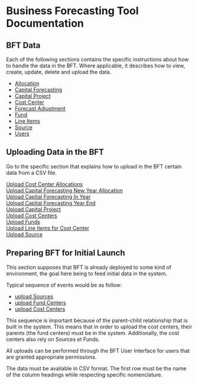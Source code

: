 # Business Forecasting Tool Documentation

## BFT Data
Each of the following sections contains the specific instructions about how to handle the data in the BFT.  Where applicable, it describes how to view, create, update, delete and upload the data.

- [Allocation](docs/allocation/index.md)
- [Capital Forecasting](docs/capital-forecasting/index.md)
- [Capital Project](docs/capitalproject/index.md)
- [Cost Center](docs/costcenter/index.md)
- [Forecast Adjustment ](docs/forecast-adjustment/index.md)
- [Fund](docs/fund/index.md)
- [Line Items](docs/line-items/index.md)
- [Source](docs/source/index.md)
- [Users](docs/user/index.md)

## Uploading Data in the BFT

Go to the specific section that explains how to upload in the BFT certain data from a CSV file.

[Upload Cost Center Allocations](docs/allocation/index.md#uploading-cost-center-allocations)  
[Upload Capital Forecasting New Year Allocation](docs/capital-forecasting/index.md#new-year-upload)  
[Upload Capital Forecasting In Year](docs/capital-forecasting/index.md#in-year-upload)  
[Upload Capital Forecasting Year End](docs/capital-forecasting/index.md#year-end-upload)  
[Upload Capital Project](docs/capitalproject/index.md#upload-capital-project)  
[Upload Cost Centers](docs/costcenter/index.md#upload-cost-center)  
[Upload Funds](docs/fund/index.md#uploading-funds)  
[Upload Line Items for Cost Center](docs/line-items/index.md#upload-line-items-for-cost-center)  
[Upload Source](docs/source/index.md#uploading-sources)  


## Preparing BFT for Initial Launch

This section supposes that BFT is already deployed to some kind of environment, the goal here being to feed initial data in the system.

Typical sequence of events would be as follow:

-   [upload Sources](docs/source/index.md#uploading-sources)
-   [upload Fund Centers](docs/fundcenter/index.md#upload-fund-center)
-   [upload Cost Centers](docs/costcenter/index.md#upload-cost-center)

This sequence is important because of the parent-child relationship that is built in the system. This means that in order to upload the cost centers, their parents (the fund centers) must be in the system. Additionally, the cost centers also rely on Sources et Funds.

All uploads can be performed through the BFT User Interface for users that are granted appropriate permissions.

The data must be available in CSV format. The first row must be the name of the column headings while respecting specific nomenclature.

